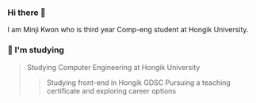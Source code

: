 ### Hi there 👋

<!--
**himinji/himinji** is a ✨ _special_ ✨ repository because its `README.md` (this file) appears on your GitHub profile.

Here are some ideas to get you started:

- 🔭 I’m currently working on ...
- 🌱 I’m currently learning ...
- 👯 I’m looking to collaborate on ...
- 🤔 I’m looking for help with ...
- 💬 Ask me about ...
- 📫 How to reach me: ...
- 😄 Pronouns: ...
- ⚡ Fun fact: ...
-->

I am Minji Kwon who is third year Comp-eng student at Hongik University.
<br>
### 🌱 I'm studying

> Studying Computer Engineering at Hongik University
>   > Studying front-end in Hongik GDSC
> Pursuing a teaching certificate and exploring career options
